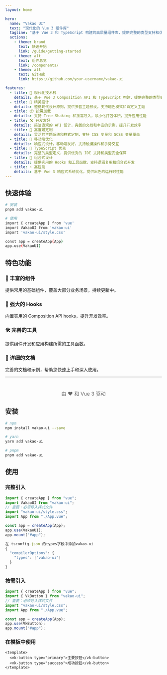 ```yaml
---
layout: home

hero:
  name: "Vakao UI"
  text: "现代化的 Vue 3 组件库"
  tagline: "基于 Vue 3 和 TypeScript 构建的高质量组件库，提供完整的类型支持和优秀的开发体验"
  actions:
    - theme: brand
      text: 快速开始
      link: /guide/getting-started
    - theme: alt
      text: 组件总览
      link: /components/
    - theme: alt
      text: GitHub
      link: https://github.com/your-username/vakao-ui

features:
  - title: 🚀 现代化技术栈
    details: 基于 Vue 3 Composition API 和 TypeScript 构建，提供完整的类型支持和智能提示
  - title: 🎨 精美设计
    details: 遵循现代设计原则，提供多套主题预设，支持暗色模式和自定义主题
  - title: 📦 按需加载
    details: 支持 Tree Shaking 和按需导入，最小化打包体积，提升应用性能
  - title: 🛠️ 开发友好
    details: 简洁直观的 API 设计，完善的文档和丰富的示例，提升开发效率
  - title: 🔧 高度可定制
    details: 灵活的主题系统和样式定制，支持 CSS 变量和 SCSS 变量覆盖
  - title: 📱 移动端优化
    details: 响应式设计，移动端友好，支持触摸操作和手势交互
  - title: 🎯 TypeScript 优先
    details: 完整的类型定义，提供优秀的 IDE 支持和类型安全保障
  - title: 🧩 组合式设计
    details: 提供实用的 Hooks 和工具函数，支持逻辑复用和组合式开发
  - title: ⚡ 高性能
    details: 基于 Vue 3 响应式系统优化，提供出色的运行时性能
---
```


## 快速体验

```bash
# 安装
pnpm add vakao-ui

# 使用
import { createApp } from 'vue'
import VakaoUI from 'vakao-ui'
import 'vakao-ui/style.css'

const app = createApp(App)
app.use(VakaoUI)
```

## 特色功能

### 🎨 丰富的组件

提供常用的基础组件，覆盖大部分业务场景，持续更新中。

### 🔧 强大的 Hooks

内置实用的 Composition API hooks，提升开发效率。

### 🛠️ 完善的工具

提供组件开发和应用构建所需的工具函数。

### 📖 详细的文档

完善的文档和示例，帮助您快速上手和深入使用。

---

<div style="text-align: center; margin-top: 40px;">
  <p style="font-size: 16px; color: #666;">由 ❤️ 和 Vue 3 驱动</p>
</div>

## 安装

```bash
# npm
npm install vakao-ui --save

# yarn
yarn add vakao-ui

# pnpm
pnpm add vakao-ui
```

## 使用

### 完整引入

```ts
import { createApp } from "vue";
import VakaoUI from "vakao-ui";
// 重要：必须导入样式文件
import "vakao-ui/style.css";
import App from "./App.vue";

const app = createApp(App);
app.use(VakaoUI);
app.mount("#app");
```

```ts
在 tsconfig.json 的types字段中添加vakao-ui
{
  "compilerOptions": {
    "types": ["vakao-ui"]
  }
}
```

### 按需引入

```ts
import { createApp } from "vue";
import { VkButton } from "vakao-ui";
// 重要：必须导入样式文件
import "vakao-ui/style.css";
import App from "./App.vue";

const app = createApp(App);
app.use(VkButton);
app.mount("#app");
```

### 在模板中使用

```vue
<template>
  <vk-button type="primary">主要按钮</vk-button>
  <vk-button type="success">成功按钮</vk-button>
</template>
```
